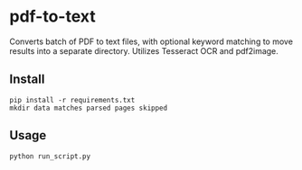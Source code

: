 # pdf-to-text

Converts batch of PDF to text files, with optional keyword matching to move results into a separate directory. Utilizes Tesseract OCR and pdf2image.

## Install

```
pip install -r requirements.txt
mkdir data matches parsed pages skipped
```

## Usage

```
python run_script.py
```
